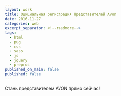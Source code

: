 ```yaml
---
layout: work
title: Официальная регистрация Представителей Avon
date: 2016-11-27
categories: web
excerpt_separator: <!--readmore-->
tags:
  - html
  - pug
  - css
  - sass
  - js
  - jquery
  - prepros
published_on_main: false
published: false
---
```

Стань представителем AVON прямо сейчас!
